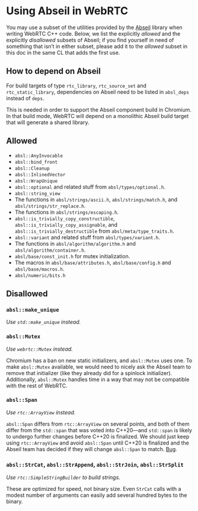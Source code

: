 <!-- go/cmark -->
<!--* freshness: {owner: 'danilchap' reviewed: '2021-05-12'} *-->

# Using Abseil in WebRTC

You may use a subset of the utilities provided by the [Abseil][abseil]
library when writing WebRTC C++ code. Below, we list the explicitly
*allowed* and the explicitly *disallowed* subsets of Abseil; if you
find yourself in need of something that isn&rsquo;t in either subset,
please add it to the *allowed* subset in this doc in the same CL that
adds the first use.

[abseil]: https://abseil.io/about/


## How to depend on Abseil

For build targets of type `rtc_library`, `rtc_source_set` and
`rtc_static_library`, dependencies on Abseil need to be listed in `absl_deps`
instead of `deps`.

This is needed in order to support the Abseil component build in Chromium. In
that build mode, WebRTC will depend on a monolithic Abseil build target that
will generate a shared library.

## **Allowed**

* `absl::AnyInvocable`
* `absl::bind_front`
* `absl::Cleanup`
* `absl::InlinedVector`
* `absl::WrapUnique`
* `absl::optional` and related stuff from `absl/types/optional.h`.
* `absl::string_view`
* The functions in `absl/strings/ascii.h`, `absl/strings/match.h`,
  and `absl/strings/str_replace.h`.
* The functions in `absl/strings/escaping.h`.
* `absl::is_trivially_copy_constructible`,
  `absl::is_trivially_copy_assignable`, and
  `absl::is_trivially_destructible` from `absl/meta/type_traits.h`.
* `absl::variant` and related stuff from `absl/types/variant.h`.
* The functions in `absl/algorithm/algorithm.h` and
  `absl/algorithm/container.h`.
* `absl/base/const_init.h` for mutex initialization.
* The macros in `absl/base/attributes.h`, `absl/base/config.h` and
  `absl/base/macros.h`.
* `absl/numeric/bits.h`


## **Disallowed**

### `absl::make_unique`

*Use `std::make_unique` instead.*

### `absl::Mutex`

*Use `webrtc::Mutex` instead.*

Chromium has a ban on new static initializers, and `absl::Mutex` uses
one. To make `absl::Mutex` available, we would need to nicely ask the
Abseil team to remove that initializer (like they already did for a
spinlock initializer). Additionally, `absl::Mutex` handles time in a
way that may not be compatible with the rest of WebRTC.

### `absl::Span`

*Use `rtc::ArrayView` instead.*

`absl::Span` differs from `rtc::ArrayView` on several points, and both
of them differ from the `std::span` that was voted into
C++20&mdash;and `std::span` is likely to undergo further changes
before C++20 is finalized. We should just keep using `rtc::ArrayView`
and avoid `absl::Span` until C++20 is finalized and the Abseil team
has decided if they will change `absl::Span` to match.
[Bug](https://bugs.webrtc.org/9214).

### `absl::StrCat`, `absl::StrAppend`, `absl::StrJoin`, `absl::StrSplit`

*Use `rtc::SimpleStringBuilder` to build strings.*

These are optimized for speed, not binary size. Even `StrCat` calls
with a modest number of arguments can easily add several hundred bytes
to the binary.
